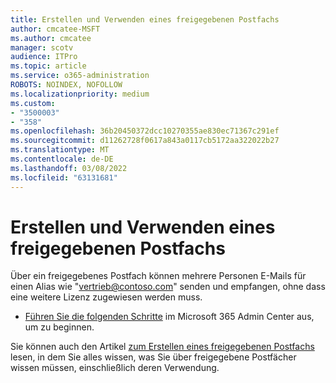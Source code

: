 ```yaml
---
title: Erstellen und Verwenden eines freigegebenen Postfachs
author: cmcatee-MSFT
ms.author: cmcatee
manager: scotv
audience: ITPro
ms.topic: article
ms.service: o365-administration
ROBOTS: NOINDEX, NOFOLLOW
ms.localizationpriority: medium
ms.custom:
- "3500003"
- "358"
ms.openlocfilehash: 36b20450372dcc10270355ae830ec71367c291ef
ms.sourcegitcommit: d11262728f0617a843a0117cb5172aa322022b27
ms.translationtype: MT
ms.contentlocale: de-DE
ms.lasthandoff: 03/08/2022
ms.locfileid: "63131681"
---
```

# <a name="create-and-use-a-shared-mailbox"></a>Erstellen und Verwenden eines freigegebenen Postfachs

Über ein freigegebenes Postfach können mehrere Personen E-Mails für einen Alias wie "vertrieb@contoso.com" senden und empfangen, ohne dass eine weitere Lizenz zugewiesen werden muss.
  
- [Führen Sie die folgenden Schritte](https://portal.office.com/AdminPortal/Home#/AssistedGuide/addemailoptions) im Microsoft 365 Admin Center aus, um zu beginnen. 

Sie können auch den Artikel [zum Erstellen eines freigegebenen Postfachs](https://docs.microsoft.com/microsoft-365/admin/email/create-a-shared-mailbox) lesen, in dem Sie alles wissen, was Sie über freigegebene Postfächer wissen müssen, einschließlich deren Verwendung.
  